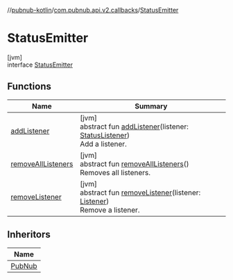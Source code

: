 //[pubnub-kotlin](../../../index.md)/[com.pubnub.api.v2.callbacks](../index.md)/[StatusEmitter](index.md)

# StatusEmitter

[jvm]\
interface [StatusEmitter](index.md)

## Functions

| Name | Summary |
|---|---|
| [addListener](add-listener.md) | [jvm]<br>abstract fun [addListener](add-listener.md)(listener: [StatusListener](../-status-listener/index.md))<br>Add a listener. |
| [removeAllListeners](remove-all-listeners.md) | [jvm]<br>abstract fun [removeAllListeners](remove-all-listeners.md)()<br>Removes all listeners. |
| [removeListener](remove-listener.md) | [jvm]<br>abstract fun [removeListener](remove-listener.md)(listener: [Listener](../../com.pubnub.api.callbacks/-listener/index.md))<br>Remove a listener. |

## Inheritors

| Name |
|---|
| [PubNub](../../com.pubnub.api/-pub-nub/index.md) |
